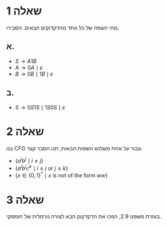 

# שאלה 1 

מהי השפה של כל אחד מהדקדוקים הבאים. הסבירו.
## א.

- $S \to A1B$
- $A\to 0A\mid \varepsilon$
- $B\to 0B\mid 1B\mid \varepsilon$

## ב.

- $S\to 0S1S\mid 1S0S \mid \varepsilon$


# שאלה 2

בנו CFG עבור על אחת משלוש השפות הבאות, תנו הסבר קצר.

- $\{a^ib^j\mid i\neq j\}$
- $\{ a^ib^jc^k\mid i\leq j\text{ or }j\leq k \}$
- $\{ x \in \{ 0,1 \}^*\mid x \text{ is not of the form }ww \}$


# שאלה 3

בעזרת משפט 2.9, הפכו את הדקדקוק הבא לצורה נורמלית של חומסקי.
